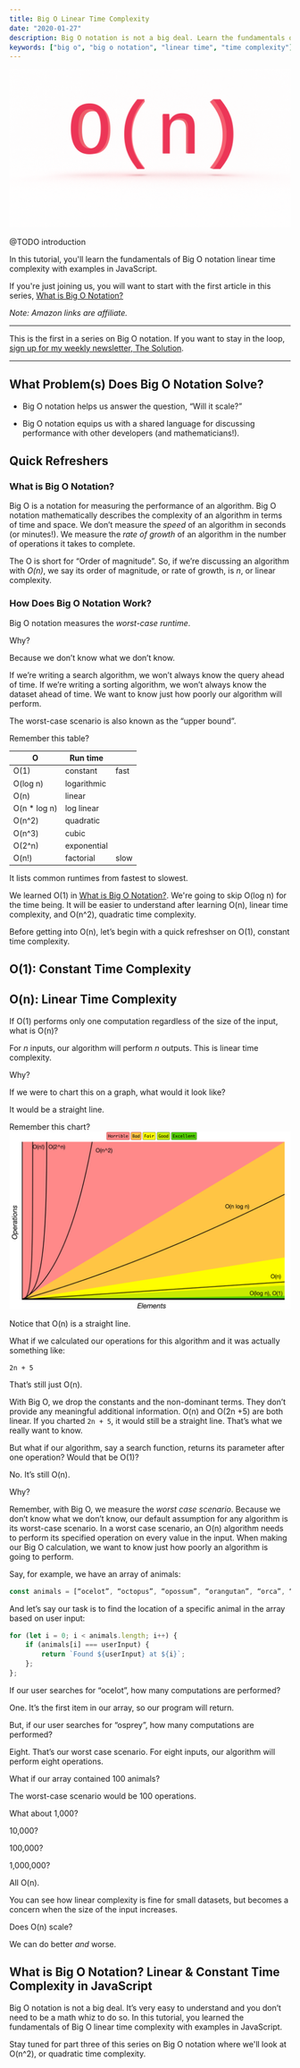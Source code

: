```yaml
---
title: Big O Linear Time Complexity 
date: "2020-01-27"
description: Big O notation is not a big deal. Learn the fundamentals of Big O notation, beginning with constant and linear time complexity with examples in JavaScript.
keywords: ["big o", "big o notation", "linear time", "time complexity"]
---
```


![](./jarednielsen-big-o-linear-liberation.png)

@TODO introduction

In this tutorial, you'll learn the fundamentals of Big O notation linear time complexity with examples in JavaScript.

If you're just joining us, you will want to start with the first article in this series, [What is Big O Notation?](https://jarednielsen.com/big-o-notation/)

_Note: Amazon links are affiliate._

---
This is the first in a series on Big O notation. If you want to stay in the loop, [sign up for my weekly newsletter, The Solution](http://eepurl.com/cP8CMn).

---

## What Problem(s) Does Big O Notation Solve?

* Big O notation helps us answer the question, “Will it scale?” 

* Big O notation equips us with a shared language for discussing performance with other developers (and mathematicians!).


## Quick Refreshers


### What is Big O Notation? 

Big O is a notation for measuring the performance of an algorithm. Big O notation mathematically describes the complexity of an algorithm in terms of time and space. We don’t measure the _speed_ of an algorithm in seconds (or minutes!). We measure the _rate of growth_ of an algorithm in the number of operations it takes to complete. 

The O is short for “Order of magnitude”. So, if we’re discussing an algorithm with _O(n)_, we say its order of magnitude, or rate of growth, is _n_, or linear complexity. 


### How Does Big O Notation Work? 

Big O notation measures the _worst-case runtime_. 

Why?

Because we don’t know what we don’t know.

If we’re writing a search algorithm, we won’t always know the query ahead of time. If we’re writing a sorting algorithm, we won’t always know the dataset ahead of time. We want to know just how poorly our algorithm will perform.

The worst-case scenario is also known as the “upper bound”. 

Remember this table? 

| O             | Run time          |       |
|---            |---                |---    |
| O(1)          | constant          | fast  |
| O(log n)      | logarithmic       |       |
| O(n)          | linear            |       |
| O(n * log n)  | log linear        |       |   
| O(n^2)        | quadratic         |       |
| O(n^3)        | cubic             |       |
| O(2^n)        | exponential       |       |
| O(n!)         | factorial         | slow  |

It lists common runtimes from fastest to slowest. 

We learned O(1) in [What is Big O Notation?](https://jarednielsen.com/big-o-notation/). We're going to skip O(log n) for the time being. It will be easier to understand after learning O(n), linear time complexity, and O(n^2), quadratic time complexity. 

Before getting into O(n), let’s begin with a quick refreshser on O(1), constant time complexity.

## O(1): Constant Time Complexity 




## O(n): Linear Time Complexity

If O(1) performs only one computation regardless of the size of the input, what is O(n)?

For _n_ inputs, our algorithm will perform _n_ outputs. This is linear time complexity. 

Why? 

If we were to chart this on a graph, what would it look like? 

It would be a straight line.

Remember this chart?
![](./jarednielsen-big-o-chart.png)

Notice that O(n) is a straight line. 

What if we calculated our operations for this algorithm and it was actually something like: 

```
2n + 5
```

That’s still just O(n). 

With Big O, we drop the constants and the non-dominant terms. They don’t provide any meaningful additional information. O(n) and O(2n +5) are both linear. If you charted `2n + 5`, it would still be a straight line. That’s what we really want to know. 

But what if our algorithm, say a search function, returns its parameter after one operation? Would that be O(1)? 

No. It’s still O(n). 

Why? 

Remember, with Big O, we measure the _worst case scenario_. Because we don’t know what we don’t know, our default assumption for any algorithm is its worst-case scenario. In a worst case scenario, an O(n) algorithm needs to perform its specified operation on every value in the input. When making our Big O calculation, we want to know just how poorly an algorithm is going to perform. 

Say, for example, we have an array of animals: 

```js
const animals = [“ocelot”, “octopus”, “opossum”, “orangutan”, “orca”, “oriole”, “oryx”, “osprey”];
```

And let’s say our task is to find the location of a specific animal in the array based on user input:

```js
for (let i = 0; i < animals.length; i++) {
    if (animals[i] === userInput) {
        return `Found ${userInput} at ${i}`;
    };
};
```

If our user searches for “ocelot”, how many computations are performed? 

One. It’s the first item in our array, so our program will return. 

But, if our user searches for “osprey”, how many computations are performed? 

Eight. That’s our worst case scenario. For eight inputs, our algorithm will perform eight operations.

What if our array contained 100 animals? 

The worst-case scenario would be 100 operations. 

What about 1,000?

10,000?

100,000?

1,000,000?

All O(n).

You can see how linear complexity is fine for small datasets, but becomes a concern when the size of the input increases. 

Does O(n) scale? 

We can do better _and_ worse. 


## What is Big O Notation? Linear & Constant Time Complexity in JavaScript

Big O notation is not a big deal. It’s very easy to understand and you don’t need to be a math whiz to do so. In this tutorial, you learned the fundamentals of Big O linear time complexity with examples in JavaScript.

Stay tuned for part three of this series on Big O notation where we'll look at O(n^2), or quadratic time complexity.
